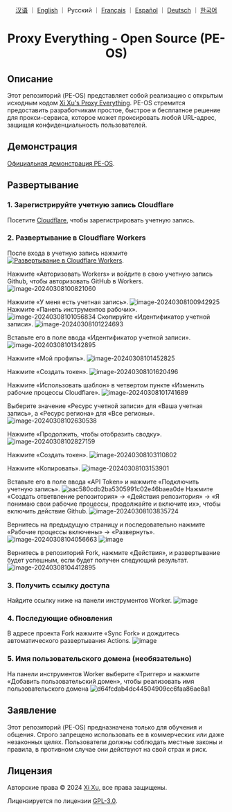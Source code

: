 <div align="center">

<a href="README_ZH.md">汉语</a> ｜ <a href="/README.md">English</a> ｜ Русский ｜ <a href="README_FR.md">Français</a> ｜ <a href="README_ES.md">Español</a> ｜ <a href="README_DE.md">Deutsch</a> ｜ <a href="README_KO.md">한국어</a>

# Proxy Everything - Open Source (PE-OS)

</div>

## Описание

Этот репозиторий (PE-OS) представляет собой реализацию с открытым исходным кодом [Xi Xu's Proxy Everything](https://proxy.xi-xu.me). PE-OS стремится предоставить разработчикам простое, быстрое и бесплатное решение для прокси-сервиса, которое может проксировать любой URL-адрес, защищая конфиденциальность пользователей.

## Демонстрация

[Официальная демонстрация PE-OS](https://pe-os.xi-xu.me).

## Развертывание

### 1. Зарегистрируйте учетную запись Cloudflare

Посетите [Cloudflare](https://dash.cloudflare.com/sign-up), чтобы зарегистрировать учетную запись.

### 2. Развертывание в Cloudflare Workers

После входа в учетную запись нажмите [![Развертывание в Cloudflare Workers](https://deploy.workers.cloudflare.com/button)](https://deploy.workers.cloudflare.com/?url=https://github.com/xixu-me/Proxy-Everything).

Нажмите «Авторизовать Workers» и войдите в свою учетную запись Github, чтобы авторизовать GitHub в Workers.
![image-20240308100821060](https://github.com/Harry-zklcdc/go-proxy-bingai/assets/21104213/241edb52-b1ef-4a2c-8525-bfa3d148391b)

Нажмите «У меня есть учетная запись».
![image-20240308100942925](https://github.com/Harry-zklcdc/go-proxy-bingai/assets/21104213/219fc538-e412-4a52-913c-6c4878d50325) Нажмите «Панель инструментов рабочих».
![image-20240308101056834](https://github.com/Harry-zklcdc/go-proxy-bingai/assets/21104213/4b4a96be-90b3-40cc-9b50-b214980f2ab2) Скопируйте «Идентификатор учетной записи».
![image-20240308101224693](https://github.com/Harry-zklcdc/go-proxy-bingai/assets/21104213/da6f8b64-f6e1-40c0-b812-54f86d8b97c0)

Вставьте его в поле ввода «Идентификатор учетной записи».
![image-20240308101342895](https://github.com/Harry-zklcdc/go-proxy-bingai/assets/21104213/4df45a68-855f-4acd-a9be-6d0da63a49a5)

Нажмите «Мой профиль».
![image-20240308101452825](https://github.com/Harry-zklcdc/go-proxy-bingai/assets/21104213/4d21f38a-f313-4d66-baf9-83ce1df93f02)

Нажмите «Создать токен».
![image-20240308101620496](https://github.com/Harry-zklcdc/go-proxy-bingai/assets/21104213/41e82d1b-27ea-44a0-8cfe-ae66233544ad)

Нажмите «Использовать шаблон» в четвертом пункте «Изменить рабочие процессы Cloudflare».
![image-20240308101741689](https://github.com/Harry-zklcdc/go-proxy-bingai/assets/21104213/3974817c-2787-4148-95f9-96f58ef78aee)

Выберите значение «Ресурс учетной записи» для «Ваша учетная запись», а «Ресурс региона» для «Все регионы».
![image-20240308102630538](https://github.com/Harry-zklcdc/go-proxy-bingai/assets/21104213/cd20fa0a-b75d-489d-85c0-49a063abea8a)

Нажмите «Продолжить, чтобы отобразить сводку».
![image-20240308102827159](https://github.com/Harry-zklcdc/go-proxy-bingai/assets/21104213/9d91e08b-743b-476a-b74e-5b2f46b97ac2)

Нажмите «Создать токен».
![image-20240308103110802](https://github.com/Harry-zklcdc/go-proxy-bingai/assets/21104213/db6cde35-cf88-4fde-a58a-d3b204dabc17)

Нажмите «Копировать».
![image-20240308103153901](https://github.com/Harry-zklcdc/go-proxy-bingai/assets/21104213/0309e295-d77a-4d27-918e-706e2169347f)

Вставьте его в поле ввода «API Token» и нажмите «Подключить учетную запись».
![aac580cdb2ba5305991c02e46baea0de](https://github.com/Harry-zklcdc/go-proxy-bingai/assets/21104213/eb3bb593-13df-4a67-976d-4fbb5f369e51) Нажмите «Создать ответвление репозитория» -> «Действия репозитория» -> «Я понимаю свои рабочие процессы, продолжайте и включите их», чтобы включить действие Github.
![image-20240308103835724](https://github.com/Harry-zklcdc/go-proxy-bingai/assets/21104213/a0d89011-edb5-4622-9bb0-c40f6420e936)

Вернитесь на предыдущую страницу и последовательно нажмите «Рабочие процессы включены» -> «Развернуть».
![image-20240308104056663](https://github.com/Harry-zklcdc/go-proxy-bingai/assets/21104213/d29844b4-6eda-4da1-984c-3f4507e1c213)
![image](https://github.com/Harry-zklcdc/go-proxy-bingai/assets/21104213/63691c2a-b26d-48cd-9c42-6fd74e44694b)

Вернитесь в репозиторий Fork, нажмите «Действия», и развертывание будет успешным, если будет получен следующий результат.
![image-20240308104412895](https://github.com/Harry-zklcdc/go-proxy-bingai/assets/21104213/ae35e302-c3cf-4662-badb-926b56b19565)

### 3. Получить ссылку доступа

Найдите ссылку ниже на панели инструментов Worker.
![image](https://github.com/Harry-zklcdc/go-proxy-bingai/assets/21104213/8fef9dd4-285e-414a-9237-5378e981b96c)

### 4. Последующие обновления

В адресе проекта Fork нажмите «Sync Fork» и дождитесь автоматического развертывания Actions.
![image](https://github.com/Harry-zklcdc/go-proxy-bingai/assets/21104213/16ca803a-fe4b-431e-97b0-f04b8a217220)

### 5. Имя пользовательского домена (необязательно)

На панели инструментов Worker выберите «Триггер» и нажмите «Добавить пользовательский домен», чтобы реализовать имя пользовательского домена
![d64fcdab4dc44504909cc6faa86ae8a1](https://github.com/Harry-zklcdc/go-proxy-bingai/assets/21104213/6f0de2c5-1dd4-4801-b163-6d485836c73d)

## Заявление

Этот репозиторий (PE-OS) предназначена только для обучения и общения. Строго запрещено использовать ее в коммерческих или даже незаконных целях. Пользователи должны соблюдать местные законы и правила, в противном случае они действуют на свой страх и риск.

## Лицензия

Авторские права © 2024 [Xi Xu](https://xi-xu.me), все права защищены.

Лицензируется по лицензии [GPL-3.0](https://github.com/xixu-me/Proxy-Everything/blob/main/LICENSE).
